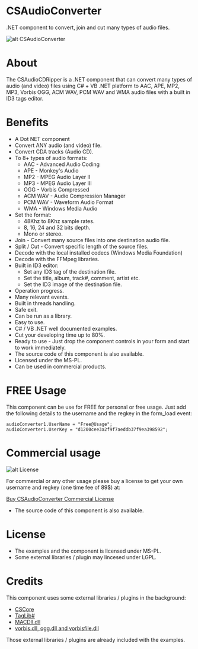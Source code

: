 # CSAudioConverter
.NET component to convert, join and cut many types of audio files.

![alt CSAudioConverter](https://www.microncode.com/developers/cs-audio-converter/images/cs-audio-converter.png "CSAudioConverter")

# About
The CSAudioCDRipper is a .NET component that can convert many types of audio (and video) files using C# + VB .NET platform to AAC, APE, MP2, MP3, Vorbis OGG, ACM WAV, PCM WAV and WMA audio files with a built in ID3 tags editor.

# Benefits
- A Dot NET component
- Convert ANY audio (and video) file.
- Convert CDA tracks (Audio CD).
- To 8+ types of audio formats:
	- AAC - Advanced Audio Coding
	- APE - Monkey's Audio
	- MP2 - MPEG Audio Layer II
	- MP3 - MPEG Audio Layer III
	- OGG - Vorbis Compressed
	- ACM WAV - Audio Compression Manager
	- PCM WAV - Waveform Audio Format
	- WMA - Windows Media Audio
- Set the format:
	- 48Khz to 8Khz sample rates.
	- 8, 16, 24 and 32 bits depth.
	- Mono or stereo.
- Join - Convert many source files into one destination audio file.
- Split / Cut - Convert specific length of the source files.
- Decode with the local installed codecs (Windows Media Foundation)
- Decode with the FFMpeg libraries.
- Built in ID3 editor:
	- Set any ID3 tag of the destination file.
	- Set the title, album, track#, comment, artist etc.
	- Set the ID3 image of the destination file.
- Operation progress.
- Many relevant events.
- Built in threads handling.
- Safe exit.
- Can be run as a library.
- Easy to use.
- C# / VB .NET well documented examples.
- Cut your developing time up to 80%.
- Ready to use - Just drop the component controls in your form and start to work immediately.
- The source code of this component is also available.
- Licensed under the MS-PL.
- Can be used in commercial products.

# FREE Usage
This component can be use for FREE for personal or free usage. Just add the following details to the username and the regkey in the form_load event:

```
audioConverter1.UserName = "Free@Usage";
audioConverter1.UserKey = "d1200cee3a2f9f7aeddb37f9ea398592";
```

# Commercial usage

![alt License](http://www.microncode.com/images/medal128.png "License")

For commercial or any other usage please buy a license to get your own username and regkey (one time fee of 89$) at:

[Buy CSAudioConverter Commercial License](https://order.shareit.com/cart/add?vendorid=200277377&PRODUCT[300914537]=1)

* The source code of this component is also available.

# License
- The examples and the component is licensed under MS-PL. 
- Some external libraries / plugin may lincesed under LGPL.

# Credits
This component uses some external libraries / plugins in the background:
- [CSCore](https://github.com/filoe/cscore)
- [TagLib#](https://github.com/mono/taglib-sharp)
- [MACDll.dll](https://www.monkeysaudio.com/index.html)
- [vorbis.dll, ogg.dll and vorbisfile.dll](https://www.monkeysaudio.com/index.html)

Those external libraries / plugins are already included with the examples.

